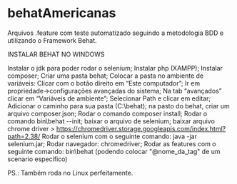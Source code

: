 # behatAmericanas
Arquivos .feature com teste automatizado seguindo a metodologia BDD e utilizando o Framework Behat.

INSTALAR BEHAT NO WINDOWS

Instalar o jdk para poder rodar o selenium;
Instalar php (XAMPP);
Instalar composer;
Criar uma pasta behat;
Colocar a pasta no ambiente de variáveis:
Clicar com o botão direito em “Este computador”;
Ir em propriedade->configurações avançadas do sistema;
Na tab “avançados” clicar em “Variáveis de ambiente”;
Selecionar Path e clicar em editar;
Adicionar o caminho para sua pasta (C:\behat);
na pasto do behat, criar um arquivo composer.json;
Rodar o comando composer install;
Rodar o comando bin\behat --init;
baixar o arquivo de selenium;
baixar arquivo chrome driver > https://chromedriver.storage.googleapis.com/index.html?path=2.38/
Rodar o selenium com o seguinte comando: java -jar selenium.jar;
Rodar navegador: chromedriver;
Rodar as features com o seguinte comando: bin\behat (podendo colocar "@nome_da_tag" de um scenario específico)

PS.: Também roda no Linux perfeitamente. 
